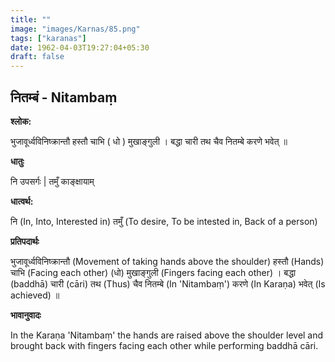 ```yaml
---
title: ""
image: "images/Karnas/85.png"
tags: ["karanas"]
date: 1962-04-03T19:27:04+05:30
draft: false
---
```


## नितम्बं - Nitambaṃ

**श्लोक:**

भुजावूर्ध्वविनिष्क्रान्तौ हस्तौ चाभि ( धो ) मुखाङ्गुली । बद्धा चारी तथ चैव नितम्बे करणे भवेत् ॥

**धातुः**

नि उपसर्गः |
तमुँ काङ्क्षायाम्

**धात्वर्थ:**

नि (In, Into, Interested in)
तमुँ (To desire, To be intested in, Back of a person)

**प्रतिपदार्थः**

भुजावूर्ध्वविनिष्क्रान्तौ (Movement of taking hands above the shoulder) हस्तौ (Hands) चाभि (Facing each other) (धो) मुखाङ्गुली (Fingers facing each other) । बद्धा (baddhā) चारी (cāri) तथ (Thus) चैव नितम्बे (In 'Nitambaṃ') करणे (In Karaṇa) भवेत् (Is achieved) ॥

**भावानुवादः**

In the Karaṇa 'Nitambaṃ' the hands are raised above the shoulder level and brought back with fingers facing each other while performing baddhā cāri.